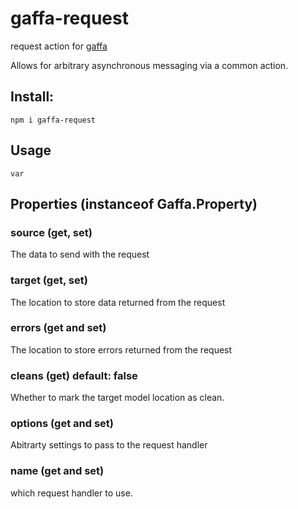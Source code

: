 # gaffa-request

request action for [gaffa](https://github.com/gaffa-tape/gaffa)

Allows for arbitrary asynchronous messaging via a common action.

## Install:

    npm i gaffa-request

## Usage

    var

## Properties (instanceof Gaffa.Property)

### source (get, set)

The data to send with the request

### target (get, set)

The location to store data returned from the request

### errors (get and set)

The location to store errors returned from the request

### cleans (get) default: false

Whether to mark the target model location as clean.

### options (get and set)

Abitrarty settings to pass to the request handler

### name (get and set)

which request handler to use.